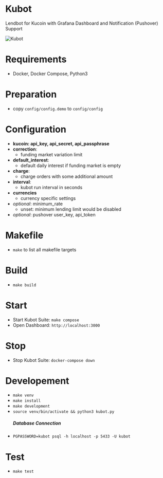 # Kubot
Lendbot for Kucoin with Grafana Dashboard and Notification (Pushover) Support

![Kubot](https://github.com/desy83/kubot/workflows/Kubot/badge.svg)

# Requirements
- Docker, Docker Compose, Python3

# Preparation
- copy `config/config.demo` to `config/config`
  
# Configuration

- **kucoin:  api_key, api_secret, api_passphrase**
- **correction**:
  - funding market variation limit
- **default_interest**:
  - default daily interest if funding market is empty
- **charge**:
  - charge orders with some additional amount
- **interval**:
  - kubot run interval in seconds
- **currencies**
  - currency specific settings
- *optional*: minimum_rate
  - unset: minimum lending limit would be disabled
- *optional*: pushover user_key, api_token

# Makefile
- `make` to list all makefile targets

# Build
- `make build`

# Start
- Start Kubot Suite: `make compose`
- Open Dashboard: `http://localhost:3000`

# Stop
- Stop Kubot Suite: `docker-compose down`

# Developement
- `make venv`
- `make install`
- `make development`
- `source venv/bin/activate && python3 kubot.py`
  ##### Database Connection
- `PGPASSWORD=kubot psql -h localhost -p 5433 -U kubot` 

# Test
- `make test`